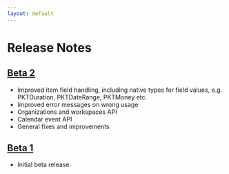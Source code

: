 ```yaml
---
layout: default
---
```

# Release Notes

## [Beta 2](https://github.com/podio/podio-objc/releases/tag/2.0.0-beta2)
* Improved item field handling, including native types for field values, e.g. PKTDuration, PKTDateRange, PKTMoney etc.
* Improved error messages on wrong usage
* Organizations and workspaces API
* Calendar event API
* General fixes and improvements

## [Beta 1](https://github.com/podio/podio-objc/releases/tag/2.0.0-beta1)
* Initial beta release.